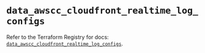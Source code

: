 # `data_awscc_cloudfront_realtime_log_configs`

Refer to the Terraform Registry for docs: [`data_awscc_cloudfront_realtime_log_configs`](https://registry.terraform.io/providers/hashicorp/awscc/0.70.0/docs/data-sources/cloudfront_realtime_log_configs).
